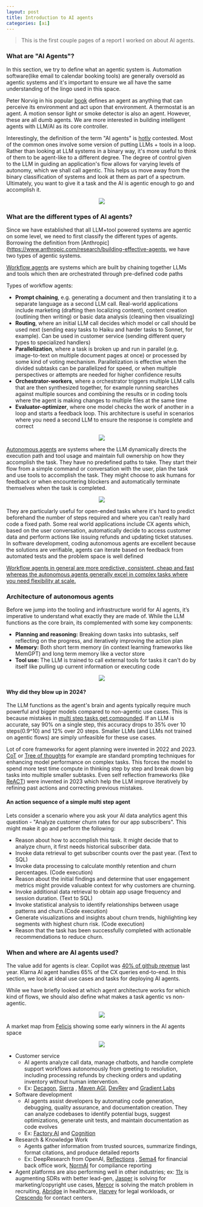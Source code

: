 ```yaml
---
layout: post
title: Introduction to AI agents
categories: [ai]
---
```


> This is the first couple pages of a report I worked on about AI agents.

### What are "AI Agents"?

In this section, we try to define what an agentic system is. Automation software(like email to calendar booking tools) are generally oversold as agentic systems and it's important to ensure we all have the same understanding of the lingo used in this space. 

Peter Norvig in his popular [book](https://www.amazon.in/Artificial-Intelligence-Modern-Approach-Prentice/dp/0136042597) defines an agent as anything that can perceive its environment and act upon that environment. A thermostat is an agent. A motion sensor light or smoke detector is also an agent. However, these are all dumb agents. We are more interested in building intelligent agents with LLM/AI as its core controller.

Interestingly, the definition of the term "AI agents" is [hotly](https://x.com/NickADobos/status/1714065139878482030) contested. Most of the common ones involve some version of putting LLMs + tools in a loop. Rather than looking at LLM systems in a binary way, it's more useful to think of them to be agent-like to a different degree. The degree of control given to the LLM in guiding an application's flow allows for varying levels of autonomy, which we shall call agentic. This helps us move away from the binary classification of systems and look at them as part of a spectrum. Ultimately, you want to give it a task and the AI is agentic enough to go and accomplish it.

<div align = "center">
<img  src="/assets/files/agentspectrum.png">
</div>

### What are the different types of AI agents?

Since we have established that all LLM+tool powered systems are agentic on some level, we need to first classify the different types of agents. Borrowing the definition from [Anthropic](https://www.anthropic.com/research/building-effective-agents, we have two types of agentic systems. 

<u>Workflow agents</u> are systems which are built by chaining together LLMs and tools which then are orchestrated through pre-defined code paths

Types of workflow agents:

- **Prompt chaining**, e.g. generating a document and then translating it to a separate language as a second LLM call. Real-world applications include marketing (drafting then localizing content), content creation (outlining then writing) or basic data analysis (cleaning then visualizing)
- **Routing**, where an initial LLM call decides which model or call should be used next (sending easy tasks to Haiku and harder tasks to Sonnet, for example). Can be used in customer service (sending different query types to specialized handlers)
- **Parallelization**, where a task is broken up and run in parallel (e.g. image-to-text on multiple document pages at once) or processed by some kind of voting mechanism. Parallelization is effective when the divided subtasks can be parallelized for speed, or when multiple perspectives or attempts are needed for higher confidence results
- **Orchestrator-workers**, where a orchestrator triggers multiple LLM calls that are then synthesized together, for example running searches against multiple sources and combining the results or in coding tools where the agent is making changes to multiple files at the same time
- **Evaluator-optimizer**, where one model checks the work of another in a loop and starts a feedback loop. This architecture is useful in scenarios where you need a second LLM to ensure the response is complete and correct


<div align = "center">
<img  src="/assets/files/workflowagent.png">
</div>

<u>Autonomous agents</u> are systems where the LLM dynamically directs the execution path and tool usage and maintain full ownership on how they accomplish the task. They have no predefined paths to take. They start their flow from a simple command or conversation with the user, plan the task and use tools to accomplish the task. They might choose to ask humans for feedback or when encountering blockers and automatically terminate themselves when the task is completed.



<div align = "center">
<img  src="/assets/files/autoagent.png">
</div>

They are particularly useful for open-ended tasks where it's hard to predict beforehand the number of steps required and where you can't really hard code a fixed path. Some real world applications include CX agents which, based on the user conversation, automatically decide to access customer data and perform actions like issuing refunds and updating ticket statuses. In software development, coding autonomous agents are excellent because the solutions are verifiable, agents can iterate based on feedback from automated tests and the problem space is well defined

<u>Workflow agents in general are more predictive, consistent, cheap and fast whereas the autonomous agents generally excel in complex tasks where you need flexibility at scale.</u>


### Architecture of autonomous agents

Before we jump into the tooling and infrastructure world for AI agents, it’s imperative to understand what exactly they are made of. While the LLM functions as the core brain, its complemented with some key components:

- **Planning and reasoning:** Breaking down tasks into subtasks, self reflecting on the progress, and iteratively improving the action plan
- **Memory:** Both short term memory (in context learning frameworks like MemGPT) and long term memory like a vector store
- **Tool use:** The LLM is trained to call external tools for tasks it can't do by itself like pulling up current information or executing code

<div align = "center">
<img  src="/assets/files/archagent.png">
</div>

#### Why did they blow up in 2024?

The LLM functions as the agent's brain and agents typically require much powerful and bigger models compared to non-agentic use cases. This is because mistakes in <u>multi step tasks get compounded</u>. If an LLM is accurate, say 90% on a single step, this accuracy drops to 35% over 10 steps(0.9^10) and 12% over 20 steps. Smaller LLMs (and LLMs not trained on agentic flows) are simply unfeasible for these use cases. 

Lot of core frameworks for agent planning were invented in 2022 and 2023. [CoT](https://arxiv.org/abs/2201.11903) or [Tree of thoughts](https://arxiv.org/abs/2305.10601) for example are standard prompting techniques for enhancing model performance on complex tasks. This forces the model to spend more test time compute in thinking step by step and break down big tasks into multiple smaller subtasks. Even self reflection frameworks (like [ReACT](https://arxiv.org/abs/2210.03629)) were invented in 2023 which help the LLM improve iteratively by refining past actions and correcting previous mistakes.

#### An action sequence of a simple multi step agent
Lets consider a scenario where you ask your AI data analytics agent this question - "Analyze customer churn rates for our app subscribers". This might make it go and perform the following:

- Reason about how to accomplish this task. It might decide that to analyze churn, it first needs historical subscriber data.
- Invoke data retrieval to get subscriber counts over the past year. (Text to SQL)
- Invoke data processing to calculate monthly retention and churn percentages. (Code execution)
- Reason about the initial findings and determine that user engagement metrics might provide valuable context for why customers are churning.
- Invoke additional data retrieval to obtain app usage frequency and session duration. (Text to SQL)
- Invoke statistical analysis to identify relationships between usage patterns and churn.(Code execution)
- Generate visualizations and insights about churn trends, highlighting key segments with highest churn risk. (Code execution)
- Reason that the task has been successfully completed with actionable recommendations to reduce churn.

### When and where are AI agents used?

The value add for agents is clear. Copilot was [40% of github revenue](https://virtualizationreview.com/Articles/2024/07/31/copilot-numbers.aspx) last year. Klarna AI agent handles 65% of the CX queries end-to-end. In this section, we look at ideal use cases and tasks for deploying AI agents. 

While we have briefly looked at which agent architecture works for which kind of flows, we should also define what makes a task agentic vs non-agentic.

<div align = "center">
<img  src="/assets/files/agenttask.png">
</div>

A market map from [Felicis](https://www.felicis.com/) showing some early winners in the AI agents space

<div align = "center">
<img  src="/assets/files/marketmapagents.png">
</div>

- Customer service  
  - AI agents analyze call data, manage chatbots, and handle complete support workflows autonomously from greeting to resolution, including processing refunds by checking orders and updating inventory without human intervention.  
  * Ex: [Decagon](https://decagon.ai/), [Sierra](https://sierra.ai/) , [Maven AGI](https://www.mavenagi.com/), [DevRev](https://devrev.ai/) and [Gradient Labs](https://gradient-labs.ai/)  
- Software development  
  - AI agents assist developers by automating code generation, debugging, quality assurance, and documentation creation. They can analyze codebases to identify potential bugs, suggest optimizations, generate unit tests, and maintain documentation as code evolves  
  * Ex: [Factory AI](https://www.factory.ai/) and [Cognition](https://www.cognition.ai/)  
- Research & Knowledge Work  
  - Agents gather information from trusted sources, summarize findings, format citations, and produce detailed reports  
  * Ex: DeepResearch from OpenAI, [Reflections](https://www.reflection.ai/) , [Sema4](https://sema4.ai/) for financial back office work, [NormAI](https://www.norm.ai/) for compliance reporting  
- Agent platforms are also performing well in other industries; ex: [11x](https://www.11x.ai/) is augmenting SDRs with better lead-gen, [Jasper](https://www.jasper.ai/) is solving for marketing/copyright use cases, [Mercor](https://mercor.com/) is solving the match problem in recruiting, [Abridge](https://www.abridge.com/) in healthcare, [Harvey](https://www.harvey.ai/) for legal workloads, or [Crescendo](https://crescendo.ai/) for contact centers. 
